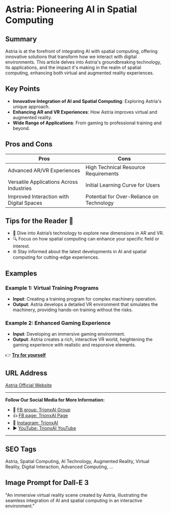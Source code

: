 # Astria: Pioneering AI in Spatial Computing

## Summary
Astria is at the forefront of integrating AI with spatial computing, offering innovative solutions that transform how we interact with digital environments. This article delves into Astria's groundbreaking technology, its applications, and the impact it's making in the realm of spatial computing, enhancing both virtual and augmented reality experiences.

## Key Points
- **Innovative Integration of AI and Spatial Computing**: Exploring Astria's unique approach.
- **Enhancing AR and VR Experiences**: How Astria improves virtual and augmented reality.
- **Wide Range of Applications**: From gaming to professional training and beyond.

## Pros and Cons
| Pros                                      | Cons                                   |
|-------------------------------------------|----------------------------------------|
| Advanced AR/VR Experiences                | High Technical Resource Requirements   |
| Versatile Applications Across Industries  | Initial Learning Curve for Users       |
| Improved Interaction with Digital Spaces  | Potential for Over-Reliance on Technology |

## Tips for the Reader 🌌
- 🚀 Dive into Astria’s technology to explore new dimensions in AR and VR.
- 🔍 Focus on how spatial computing can enhance your specific field or interest.
- 🌐 Stay informed about the latest developments in AI and spatial computing for cutting-edge experiences.

## Examples
### Example 1: Virtual Training Programs
- **Input**: Creating a training program for complex machinery operation.
- **Output**: Astria develops a detailed VR environment that simulates the machinery, providing hands-on training without the risks.

### Example 2: Enhanced Gaming Experience
- **Input**: Developing an immersive gaming environment.
- **Output**: Astria creates a rich, interactive VR world, heightening the gaming experience with realistic and responsive elements.

👉 <a href="https://www.astria.ai/" target="_blank">**Try for yourself**</a>

## URL Address
<a href="https://www.astria.ai/" target="_blank">Astria Official Website</a>

---

**Follow Our Social Media for More Information:**
- 📘 <a href="https://www.facebook.com/groups/trionxai" target="_blank">FB group: TrionxAI Group</a>
- 👍 <a href="https://www.facebook.com/ai.trionxai" target="_blank">FB page: TrionxAI Page</a>
- 📸 <a href="https://www.instagram.com/trionxai/" target="_blank">Instagram: TrionxAI</a>
- ▶️ <a href="https://www.youtube.com/@robotdocs/" target="_blank">YouTube: TrionxAI YouTube</a>

---

## SEO Tags
Astria, Spatial Computing, AI Technology, Augmented Reality, Virtual Reality, Digital Interaction, Advanced Computing, ...

## Image Prompt for Dall-E 3
"An immersive virtual reality scene created by Astria, illustrating the seamless integration of AI and spatial computing in an interactive environment."
